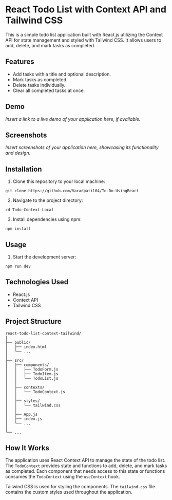 # React Todo List with Context API and Tailwind CSS

This is a simple todo list application built with React.js utilizing the Context API for state management and styled with Tailwind CSS. It allows users to add, delete, and mark tasks as completed.

## Features

- Add tasks with a title and optional description.
- Mark tasks as completed.
- Delete tasks individually.
- Clear all completed tasks at once.

## Demo

_Insert a link to a live demo of your application here, if available._

## Screenshots

_Insert screenshots of your application here, showcasing its functionality and design._

## Installation

1. Clone this repository to your local machine:

```
git clone https://github.com/Varadpatil04/To-Do-UsingReact
```

2. Navigate to the project directory:

```
cd Todo-Context-Local
```

3. Install dependencies using npm:

```
npm install
```

## Usage

1. Start the development server:

```
npm run dev
```


## Technologies Used

- React.js
- Context API
- Tailwind CSS

## Project Structure

```
react-todo-list-context-tailwind/
│
├── public/
│   ├── index.html
│   └── ...
│
├── src/
│   ├── components/
│   │   ├── TodoForm.js
│   │   ├── TodoItem.js
│   │   └── TodoList.js
│   │
│   ├── contexts/
│   │   └── TodoContext.js
│   │
│   ├── styles/
│   │   └── tailwind.css
│   │
│   ├── App.js
│   ├── index.js
│   └── ...
│
└── ...
```

## How It Works

The application uses React Context API to manage the state of the todo list. The `TodoContext` provides state and functions to add, delete, and mark tasks as completed. Each component that needs access to this state or functions consumes the `TodoContext` using the `useContext` hook.

Tailwind CSS is used for styling the components. The `tailwind.css` file contains the custom styles used throughout the application.



